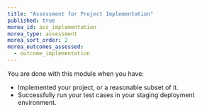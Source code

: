 ```yaml
---
title: "Assessment for Project Implementation"
published: true
morea_id: ass_implementation
morea_type: assessment
morea_sort_order: 2
morea_outcomes_assessed:
  - outcome_implementation
---
```

You are done with this module when you have:

- Implemented your project, or a reasonable subset of it.
- Successfully run your test cases in your staging deployment environment.